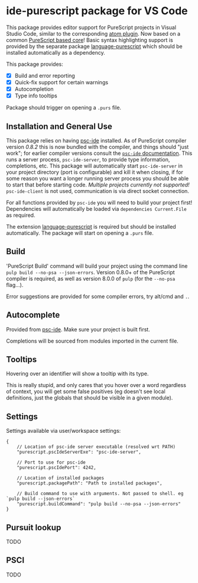 # ide-purescript package for VS Code

This package provides editor support for PureScript projects in Visual Studio Code, similar to the corresponding
 [atom plugin](https://github.com/nwolverson/atom-ide-purescript). Now based on a common
 [PureScript based core](https://github.com/nwolverson/purescript-ide-purescript-core)! Basic syntax highlighting support
 is provided by the separate package [language-purescript](https://marketplace.visualstudio.com/items/nwolverson.language-purescript) 
 which should be installed automatically as a dependency. 

This package provides:

- [x] Build and error reporting
- [x] Quick-fix support for certain warnings
- [x] Autocompletion
- [x] Type info tooltips

Package should trigger on opening a `.purs` file.

## Installation and General Use

This package relies on having [psc-ide](https://github.com/kRITZCREEK/psc-ide) installed.
As of PureScript compiler version *0.8.2* this is now bundled with the compiler, and things
should "just work"; for earlier compiler versions consult the [`psc-ide` documentation](https://github.com/kRITZCREEK/psc-ide).
This runs a server process, `psc-ide-server`, to provide type information, completions,
etc. This package will automatically start `psc-ide-server` in your project
directory (port is configurable) and kill it when closing, if for some reason
you want a longer running server process you should be able to start that before
starting code. *Multiple projects currently not supported!* `psc-ide-client` is not used,
communication is via direct socket connection.

For all functions provided by `psc-ide` you will need to build your project first!
Dependencies will automatically be loaded via `dependencies Current.File` as
required.

The extension [language-purescript](https://marketplace.visualstudio.com/items/nwolverson.language-purescript)
is required but should be installed automatically. The package will start on opening a `.purs` file.

## Build

'PureScript Build' command will build your project using the command line `pulp build --no-psa --json-errors`.
Version 0.8.0+ of the PureScript compiler is required, as well as version 8.0.0 of `pulp` (for the `--no-psa` flag...).

Error suggestions are provided for some compiler errors, try alt/cmd and `.`.

## Autocomplete

Provided from [psc-ide](https://github.com/kRITZCREEK/psc-ide). Make sure
your project is built first.

Completions will be sourced from modules imported in the current file.

## Tooltips

Hovering over an identifier will show a tooltip with its type.

This is really stupid, and only cares that you hover over a word regardless of context, you will get some false positives
(eg doesn't see local definitions, just the globals that should be visible in a given module).

## Settings

Settings available via user/workspace settings:

```
{
	// Location of psc-ide server executable (resolved wrt PATH)
	"purescript.pscIdeServerExe": "psc-ide-server",

	// Port to use for psc-ide
	"purescript.pscIdePort": 4242,

	// Location of installed packages
	"purescript.packagePath": "Path to installed packages",

	// Build command to use with arguments. Not passed to shell. eg `pulp build --json-errors`
	"purescript.buildCommand": "pulp build --no-psa --json-errors"
}
```

## Pursuit lookup

TODO

## PSCI

TODO

